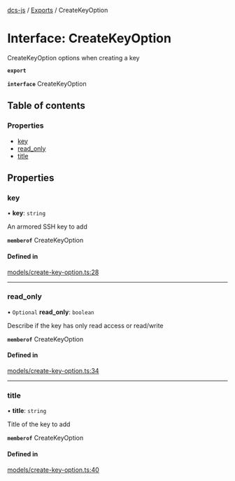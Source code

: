 [dcs-js](../README.md) / [Exports](../modules.md) / CreateKeyOption

# Interface: CreateKeyOption

CreateKeyOption options when creating a key

**`export`**

**`interface`** CreateKeyOption

## Table of contents

### Properties

- [key](CreateKeyOption.md#key)
- [read\_only](CreateKeyOption.md#read_only)
- [title](CreateKeyOption.md#title)

## Properties

### <a id="key" name="key"></a> key

• **key**: `string`

An armored SSH key to add

**`memberof`** CreateKeyOption

#### Defined in

[models/create-key-option.ts:28](https://github.com/unfoldingWord/dcs-js/blob/09d5a5e/models/create-key-option.ts#L28)

___

### <a id="read_only" name="read_only"></a> read\_only

• `Optional` **read\_only**: `boolean`

Describe if the key has only read access or read/write

**`memberof`** CreateKeyOption

#### Defined in

[models/create-key-option.ts:34](https://github.com/unfoldingWord/dcs-js/blob/09d5a5e/models/create-key-option.ts#L34)

___

### <a id="title" name="title"></a> title

• **title**: `string`

Title of the key to add

**`memberof`** CreateKeyOption

#### Defined in

[models/create-key-option.ts:40](https://github.com/unfoldingWord/dcs-js/blob/09d5a5e/models/create-key-option.ts#L40)
